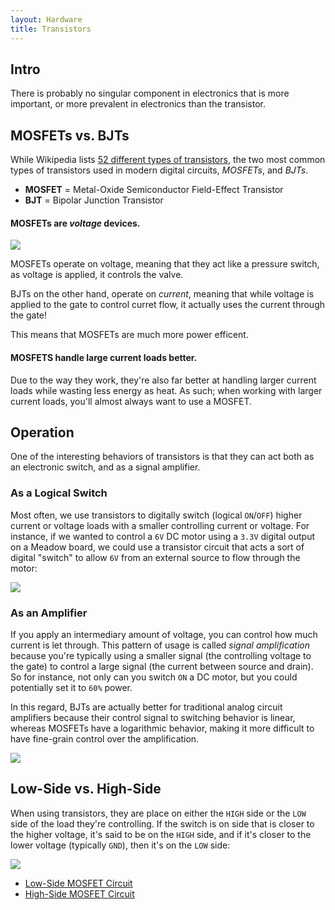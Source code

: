 ```yaml
---
layout: Hardware
title: Transistors
---
```


## Intro

There is probably no singular component in electronics that is more important, or more prevalent in electronics than the transistor.

## MOSFETs vs. BJTs

While Wikipedia lists [52 different types of transistors](https://en.wikipedia.org/wiki/Category:Transistor_types?sa=X&ved=0ahUKEwiMvbG4l8zhAhWBsJ4KHdwtBvUQ1i8IJzAh), the two most common types of transistors used in modern digital circuits, _MOSFETs_, and _BJTs_.

* **MOSFET** = Metal-Oxide Semiconductor Field-Effect Transistor
* **BJT** = Bipolar Junction Transistor

#### MOSFETs are _voltage_ devices.

![](/Hardware/Tutorials/Electronics/Part7/Support_Files/Transistor_Water_Valves.png)

MOSFETs operate on voltage, meaning that they act like a pressure switch, as voltage is applied, it controls the valve.

BJTs on the other hand, operate on _current_, meaning that while voltage is applied to the gate to control curret flow, it actually uses the current through the gate!

This means that MOSFETs are much more power efficent.

#### MOSFETS handle large current loads better.

Due to the way they work, they're also far better at handling larger current loads while wasting less energy as heat. As such; when working with larger current loads, you'll almost always want to use a MOSFET.

## Operation

One of the interesting behaviors of transistors is that they can act both as an electronic switch, and as a signal amplifier.   

### As a Logical Switch

Most often, we use transistors to digitally switch (logical `ON`/`OFF`) higher current or voltage loads with a smaller controlling current or voltage. For instance, if we wanted to control a `6V` DC motor using a `3.3V` digital output on a Meadow board, we could use a transistor circuit that acts a sort of digital "switch" to allow `6V` from an external source to flow through the motor:

![](/Hardware/Tutorials/Electronics/Part7/Support_Files/Transistor_as_Switch.svg)

### As an Amplifier

If you apply an intermediary amount of voltage, you can control how much current is let through. This pattern of usage is called _signal amplification_ because you're typically using a smaller signal (the controlling voltage to the gate) to control a large signal (the current between source and drain). So for instance, not only can you switch `ON` a DC motor, but you could potentially set it to `60%` power.

In this regard, BJTs are actually better for traditional analog circuit amplifiers because their control signal to switching behavior is linear, whereas MOSFETs have a logarithmic behavior, making it more difficult to have fine-grain control over the amplification.

![](/Hardware/Tutorials/Electronics/Part7/Support_Files/Transitors_as_Amplifiers.png)

## Low-Side vs. High-Side

When using transistors, they are place on either the `HIGH` side or the `LOW` side of the load they're controlling. If the switch is on side that is closer to the higher voltage, it's said to be on the `HIGH` side, and if it's closer to the lower voltage (typically `GND`), then it's on the `LOW` side:

![](/Hardware/Tutorials/Electronics/Part7/Support_Files/HIGH-SIDE_LOW-SIDE.png)



* [Low-Side MOSFET Circuit](High-Side_MOSFET_Circuit)
* [High-Side MOSFET Circuit](Low-Side_MOSFET_Circuit)
